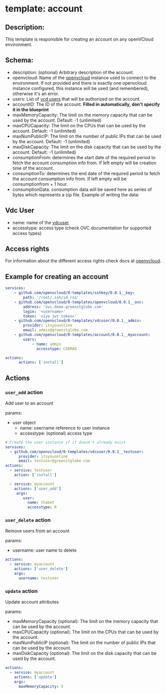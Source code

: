 # template: account

## Description:
This template is responsible for creating an account on any openVCloud environment.

## Schema:

- description: (optional) Arbitrary description of the account.
- openvcloud: Name of the [openvcloud](../openvcloud) instance used to connect to the environment. If not provided and there is exactly one openvcloud instance configured, this instance will be used (and remembered), otherwise it's an error.
- users: List of [vcd users](#vdc-user) that will be authorized on the account.
- accountID: The ID of the account. **Filled in automatically, don't specify it in the blueprint**
- maxMemoryCapacity: The limit on the memory capacity that can be used by the account. Default: -1 (unlimited)
- maxCPUCapacity: The limit on the CPUs that can be used by the account. Default: -1 (unlimited)
- maxNumPublicIP: The limit on the number of public IPs that can be used by the account. Default: -1 (unlimited)
- maxDiskCapacity: The limit on the disk capacity that can be used by the account. Default: -1 (unlimited)
- consumptionFrom: determines the start date of the required period to fetch the account consumption info from. If left empty will be creation time of the account.
- consumptionTo: determines the end date of the required period to fetch the account consumption info from. If left empty will be consumptionfrom + 1 hour.
- consumptionData: consumption data will be saved here as series of bytes which represents a zip file. Example of writing the data:

## Vdc User
- name: name of the [vdcuser](../vdcuser)
- accesstype: access type (check OVC documentation for supported access types)

## Access rights

For information about the different access rights check docs at [openvcloud](https://github.com/0-complexity/openvcloud/blob/2.1.7/docs/EndUserPortal/Authorization/AuthorizationModel.md).

## Example for creating an account

```yaml
services:
    - github.com/openvcloud/0-templates/sshkey/0.0.1__key:
        path: '/root/.ssh/id_rsa'
    - github.com/openvcloud/0-templates/openvcloud/0.0.1__ovc:
        address: 'ovc.demo.greenitglobe.com'
        login: '<username>'
        token: '<iyo jwt token>'
    - github.com/openvcloud/0-templates/vdcuser/0.0.1__admin:
        provider: itsyouonline
        email: admin@greenitglobe.com
    - github.com/openvcloud/0-templates/account/0.0.1__myaccount:
        users:
            - name: admin
              accesstype: CXDRAU

actions:
      actions: ['install']
```

## Actions
### `user_add` action
Add user to an account

params:
- user object
  - name: username reference to user instance
  - accesstype: (optional) access type

```yaml
# Create the user instance if it doesn't already exist
services:
  - github.com/openvcloud/0-templates/vdcuser/0.0.1__testuser:
      provider: itsyouonline
      email: testuser@greenitglobe.com
actions:
  - service: testuser
    action: ['install']

  - service: myaccount
    actions: ['user_add']
     args:
        user:
          name: thabet
          accesstype: R
```

### `user_delete` action
Remove users from an account

params:
- username: user name to delete
```yaml
actions:
  - service: myaccount
    actions: ['user_delete']
    args:
      username: testuser
```


### `update` action
Update account attributes

params:
- maxMemoryCapacity (optional): The limit on the memory capacity that can be used by the account.
- maxCPUCapacity (optional): The limit on the CPUs that can be used by the account.
- maxNumPublicIP (optional): The limit on the number of public IPs that can be used by the account.
- maxDiskCapacity (optional): The limit on the disk capacity that can be used by the account.

```yaml
actions:
  - service: myaccount
    actions: ['update']
    args:
      maxMemoryCapacity: 5
```